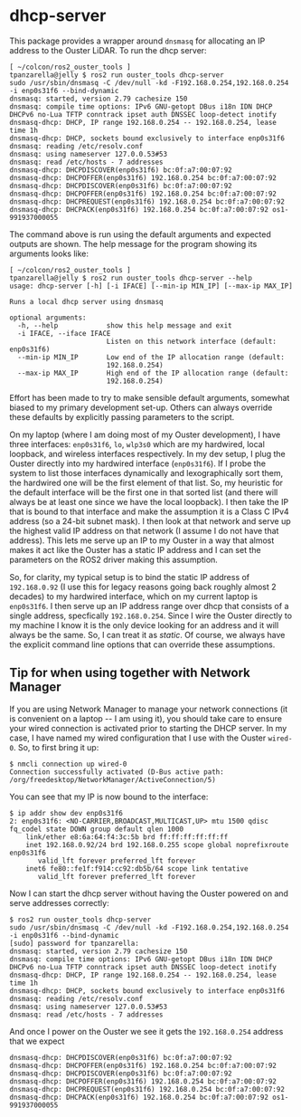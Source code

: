 dhcp-server
===========
This package provides a wrapper around `dnsmasq` for allocating an IP address to
the Ouster LiDAR. To run the dhcp server:

```
[ ~/colcon/ros2_ouster_tools ]
tpanzarella@jelly $ ros2 run ouster_tools dhcp-server
sudo /usr/sbin/dnsmasq -C /dev/null -kd -F192.168.0.254,192.168.0.254 -i enp0s31f6 --bind-dynamic
dnsmasq: started, version 2.79 cachesize 150
dnsmasq: compile time options: IPv6 GNU-getopt DBus i18n IDN DHCP DHCPv6 no-Lua TFTP conntrack ipset auth DNSSEC loop-detect inotify
dnsmasq-dhcp: DHCP, IP range 192.168.0.254 -- 192.168.0.254, lease time 1h
dnsmasq-dhcp: DHCP, sockets bound exclusively to interface enp0s31f6
dnsmasq: reading /etc/resolv.conf
dnsmasq: using nameserver 127.0.0.53#53
dnsmasq: read /etc/hosts - 7 addresses
dnsmasq-dhcp: DHCPDISCOVER(enp0s31f6) bc:0f:a7:00:07:92
dnsmasq-dhcp: DHCPOFFER(enp0s31f6) 192.168.0.254 bc:0f:a7:00:07:92
dnsmasq-dhcp: DHCPDISCOVER(enp0s31f6) bc:0f:a7:00:07:92
dnsmasq-dhcp: DHCPOFFER(enp0s31f6) 192.168.0.254 bc:0f:a7:00:07:92
dnsmasq-dhcp: DHCPREQUEST(enp0s31f6) 192.168.0.254 bc:0f:a7:00:07:92
dnsmasq-dhcp: DHCPACK(enp0s31f6) 192.168.0.254 bc:0f:a7:00:07:92 os1-991937000055

```

The command above is run using the default arguments and expected outputs are
shown. The help message for the program showing its arguments looks like:

```
[ ~/colcon/ros2_ouster_tools ]
tpanzarella@jelly $ ros2 run ouster_tools dhcp-server --help
usage: dhcp-server [-h] [-i IFACE] [--min-ip MIN_IP] [--max-ip MAX_IP]

Runs a local dhcp server using dnsmasq

optional arguments:
  -h, --help            show this help message and exit
  -i IFACE, --iface IFACE
                        Listen on this network interface (default: enp0s31f6)
  --min-ip MIN_IP       Low end of the IP allocation range (default:
                        192.168.0.254)
  --max-ip MAX_IP       High end of the IP allocation range (default:
                        192.168.0.254)
```

Effort has been made to try to make sensible default arguments, somewhat biased
to my primary development set-up. Others can always override these defaults by
explicitly passing parameters to the script.

On my laptop (where I am doing most of my Ouster development), I have three
interfaces: `enp0s31f6`, `lo`, `wlp3s0` which are my hardwired, local loopback,
and wireless interfaces respectively. In my dev setup, I plug the Ouster
directly into my hardwired interface (`enp0s31f6`). If I probe the system to
list those interfaces dynamically and lexographically sort them, the hardwired
one will be the first element of that list. So, my heuristic for the default
interface will be the first one in that sorted list (and there will always be
at least one since we have the local loopback). I then take the IP that is
bound to that interface and make the assumption it is a Class C IPv4 address
(so a 24-bit subnet mask). I then look at that network and serve up the highest
valid IP address on that network (I assume I do not have that address). This
lets me serve up an IP to my Ouster in a way that almost makes it act like the
Ouster has a static IP address and I can set the parameters on the ROS2 driver
making this assumption.

So, for clarity, my typical setup is to bind the static IP address of
`192.168.0.92` (I use this for legacy reasons going back roughly almost 2
decades) to my hardwired interface, which on my current laptop is
`enp0s31f6`. I then serve up an IP address range over dhcp that consists of a
single address, specfically `192.168.0.254`. Since I wire the Ouster directly
to my machine I know it is the only device looking for an address and it will
always be the same. So, I can treat it as *static*. Of course, we always have
the explicit command line options that can override these assumptions.

Tip for when using together with Network Manager
------------------------------------------------

If you are using Network Manager to manage your network connections (it is
convenient on a laptop -- I am using it), you should take care to ensure your
wired connection is activated prior to starting the DHCP server. In my case, I
have named my wired configuration that I use with the Ouster `wired-0`. So, to
first bring it up:

```
$ nmcli connection up wired-0
Connection successfully activated (D-Bus active path: /org/freedesktop/NetworkManager/ActiveConnection/5)
```

You can see that my IP is now bound to the interface:

```
$ ip addr show dev enp0s31f6
2: enp0s31f6: <NO-CARRIER,BROADCAST,MULTICAST,UP> mtu 1500 qdisc fq_codel state DOWN group default qlen 1000
    link/ether e8:6a:64:f4:3c:5b brd ff:ff:ff:ff:ff:ff
    inet 192.168.0.92/24 brd 192.168.0.255 scope global noprefixroute enp0s31f6
       valid_lft forever preferred_lft forever
    inet6 fe80::fe1f:f914:cc92:db5b/64 scope link tentative
       valid_lft forever preferred_lft forever
```

Now I can start the dhcp server without having the Ouster powered on and serve
addresses correctly:

```
$ ros2 run ouster_tools dhcp-server
sudo /usr/sbin/dnsmasq -C /dev/null -kd -F192.168.0.254,192.168.0.254 -i enp0s31f6 --bind-dynamic
[sudo] password for tpanzarella:
dnsmasq: started, version 2.79 cachesize 150
dnsmasq: compile time options: IPv6 GNU-getopt DBus i18n IDN DHCP DHCPv6 no-Lua TFTP conntrack ipset auth DNSSEC loop-detect inotify
dnsmasq-dhcp: DHCP, IP range 192.168.0.254 -- 192.168.0.254, lease time 1h
dnsmasq-dhcp: DHCP, sockets bound exclusively to interface enp0s31f6
dnsmasq: reading /etc/resolv.conf
dnsmasq: using nameserver 127.0.0.53#53
dnsmasq: read /etc/hosts - 7 addresses
```

And once I power on the Ouster we see it gets the `192.168.0.254` address that
we expect

```
dnsmasq-dhcp: DHCPDISCOVER(enp0s31f6) bc:0f:a7:00:07:92
dnsmasq-dhcp: DHCPOFFER(enp0s31f6) 192.168.0.254 bc:0f:a7:00:07:92
dnsmasq-dhcp: DHCPDISCOVER(enp0s31f6) bc:0f:a7:00:07:92
dnsmasq-dhcp: DHCPOFFER(enp0s31f6) 192.168.0.254 bc:0f:a7:00:07:92
dnsmasq-dhcp: DHCPREQUEST(enp0s31f6) 192.168.0.254 bc:0f:a7:00:07:92
dnsmasq-dhcp: DHCPACK(enp0s31f6) 192.168.0.254 bc:0f:a7:00:07:92 os1-991937000055
```
